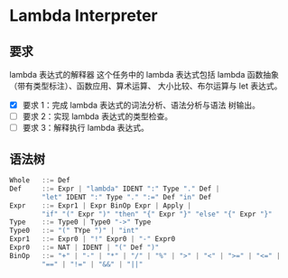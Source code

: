 # Lambda Interpreter

## 要求

lambda 表达式的解释器 这个任务中的 lambda 表达式包括 lambda 函数抽象（带有类型标注）、函数应用、算术运算、 大小比较、布尔运算与 let 表达式。

- [x] 要求 1：完成 lambda 表达式的词法分析、语法分析与语法 树输出。
- [ ] 要求 2：实现 lambda 表达式的类型检查。
- [ ] 要求 3：解释执行 lambda 表达式。

## 语法树

```c
Whole	::= Def
Def		::= Expr | "lambda" IDENT ":" Type "." Def |
    	"let" IDENT ":" Type "." ":=" Def "in" Def
Expr	::= Expr1 | Expr BinOp Expr | Apply |
    	"if" "(" Expr ")" "then" "{" Expr "}" "else" "{" Expr "}"
Type	::= Type0 | Type0 "->" Type
Type0	::= "(" TYpe ")" | "int"
Expr1	::= Expr0 | "!" Expr0 | "-" Expr0
Expr0	::= NAT | IDENT | "(" Def ")"
BinOp	::= "+" | "-" | "*" | "/" | "%" | ">" | "<" | ">=" | "<=" |
    	"==" | "!=" | "&&" | "||"
```

